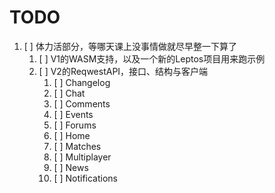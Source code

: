 # TODO

1. [ ] 体力活部分，等哪天课上没事情做就尽早整一下算了
   1. [ ] V1的WASM支持，以及一个新的Leptos项目用来跑示例
   2. [ ] V2的ReqwestAPI，接口、结构与客户端
      1. [ ] Changelog
      2. [ ] Chat
      3. [ ] Comments
      4. [ ] Events
      5. [ ] Forums
      6. [ ] Home
      7. [ ] Matches
      8. [ ] Multiplayer
      9. [ ] News
      10. [ ] Notifications
